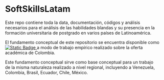 # SoftSkillsLatam

Este repo contiene toda la data, documentación, códigos y análisis necesarios para el análisis de las habilidades blandas y su presencia en la formación universitaria de postgrado en varios países de Latinoamérica. 

El fundamento conceptual de este repositorio se encuentra disponible como [![Static Badge](https://img.shields.io/badge/art%C3%ACculo_acad%C3%A9mico-publicado_y_abierto-blue?logo=google-scholar&link=https%3A%2F%2Fwww.tandfonline.com%2Fdoi%2Ffull%2F10.1080%2F03075079.2023.2254799)
](https://doi.org/10.1080/03075079.2023.2254799) a modo de trabajo empírico realizado sobre la oferta académica de Colombia.

Este fundamento conceptual sirve como base conceptual para un trabajo de la misma naturaleza realizado a nivel regional, incluyendo a Venezuela, Colombia, Brasil, Ecuador, Chile, México.

